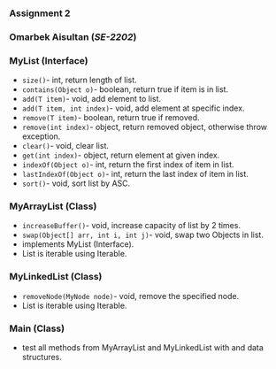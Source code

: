 ### Assignment 2
### **Omarbek Aisultan** (*SE-2202*) 

### MyList (Interface)
- ```size()```- int, return length of list.
- ```contains(Object o)```- boolean, return true if item is in list.
- ```add(T item)```- void, add element to list.
- ```add(T item, int index)```- void, add element at specific index.
- ```remove(T item)```- boolean, return true if removed.
- ```remove(int index)```- object, return removed object, otherwise throw exception.
- ```clear()```- void, clear list.
- ```get(int index)```- object, return element at given index.
- ```indexOf(Object o)```- int, return the first index of item in list.
- ```lastIndexOf(Object o)```- int, return the last index of item in list.
- ```sort()```- void, sort list by ASC.
### MyArrayList (Class)
- ```increaseBuffer()```- void, increase capacity of list by 2 times.
- ```swap(Object[] arr, int i, int j)```- void, swap two Objects in list.
- implements MyList (Interface).
- List is iterable using Iterable.
### MyLinkedList (Class)
- ```removeNode(MyNode node)```- void, remove the specified node.
- List is iterable using Iterable.
### Main (Class)
- test all methods from MyArrayList and MyLinkedList with <Integer> and <String> data structures.
